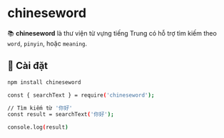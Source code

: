# chineseword

📚 **chineseword** là thư viện từ vựng tiếng Trung có hỗ trợ tìm kiếm theo `word`, `pinyin`, hoặc `meaning`.

## 🚀 Cài đặt

```bash
npm install chineseword

const { searchText } = require('chineseword');

// Tìm kiếm từ '你好'
const result = searchText('你好');

console.log(result)